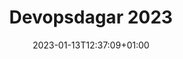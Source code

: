 ---
title: "Devopsdagar 2023"
date: 2023-01-13T12:37:09+01:00
draft: true
ingress: Ingress (kort beskrivelse)
duration: "08:30-12:00"
location: "Leikanger"
topics: "DevOps, Dev"
image: /illustrations/devops.png
image_alt: "illustrasjon" 
---